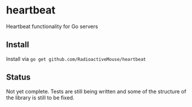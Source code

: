heartbeat
=========

Heartbeat functionality for Go servers

## Install
Install via `go get github.com/RadioactiveMouse/heartbeat`

## Status
Not yet complete. Tests are still being written and some of the structure of the library is still to be fixed.
